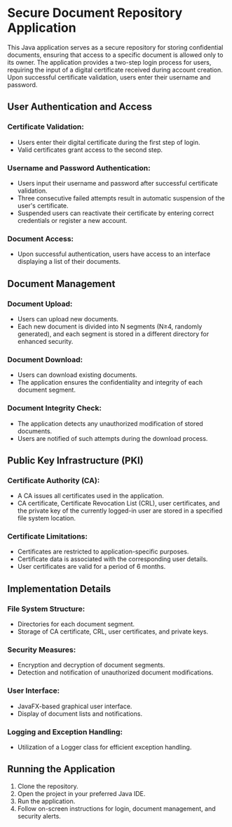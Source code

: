 # Secure Document Repository Application

This Java application serves as a secure repository for storing confidential documents, ensuring that access to a specific document is allowed only to its owner. The application provides a two-step login process for users, requiring the input of a digital certificate received during account creation. Upon successful certificate validation, users enter their username and password.

## User Authentication and Access

### Certificate Validation:

  - Users enter their digital certificate during the first step of login.
  - Valid certificates grant access to the second step.
  
### Username and Password Authentication:

  - Users input their username and password after successful certificate validation.
  - Three consecutive failed attempts result in automatic suspension of the user's certificate.
  - Suspended users can reactivate their certificate by entering correct credentials or register a new account.

### Document Access:

  - Upon successful authentication, users have access to an interface displaying a list of their documents.

## Document Management

### Document Upload:

  - Users can upload new documents.
  - Each new document is divided into N segments (N≥4, randomly generated), and each segment is stored in a different directory for enhanced security.

### Document Download:

  - Users can download existing documents.
  - The application ensures the confidentiality and integrity of each document segment.

### Document Integrity Check:

  - The application detects any unauthorized modification of stored documents.
  - Users are notified of such attempts during the download process.
  
## Public Key Infrastructure (PKI)

### Certificate Authority (CA):

  - A CA issues all certificates used in the application.
  - CA certificate, Certificate Revocation List (CRL), user certificates, and the private key of the currently logged-in user are stored in a specified file system location.

### Certificate Limitations:

  - Certificates are restricted to application-specific purposes.
  - Certificate data is associated with the corresponding user details.
  - User certificates are valid for a period of 6 months.

## Implementation Details

### File System Structure:

  - Directories for each document segment.
  - Storage of CA certificate, CRL, user certificates, and private keys.

### Security Measures:

  - Encryption and decryption of document segments.
  - Detection and notification of unauthorized document modifications.

### User Interface:

  - JavaFX-based graphical user interface.
  - Display of document lists and notifications.

### Logging and Exception Handling:

  - Utilization of a Logger class for efficient exception handling.

## Running the Application

  1. Clone the repository.
  2. Open the project in your preferred Java IDE.
  3. Run the application.
  4. Follow on-screen instructions for login, document management, and security alerts.
